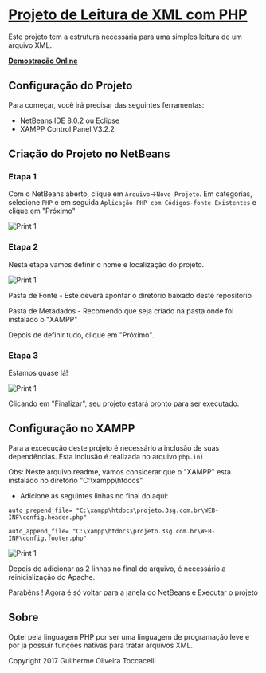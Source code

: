 # [Projeto de Leitura de XML com PHP](http://projeto.3sg.com.br/index.php)

Este projeto tem a estrutura necessária para uma simples leitura de um arquivo XML.

**[Demostração Online](http://projeto.3sg.com.br)**

## Configuração do Projeto

Para começar, você irá precisar das seguintes ferramentas:
* NetBeans IDE 8.0.2 ou Eclipse
* XAMPP Control Panel V3.2.2

## Criação do Projeto no NetBeans

### Etapa 1

Com o NetBeans aberto, clique em `Arquivo`->`Novo Projeto`. Em categorias, selecione `PHP` e em seguida `Aplicação PHP com Códigos-fonte Existentes` e clique em "Próximo"

![Print 1](http://projeto.3sg.com.br/prints/etapa1.png)


### Etapa 2

Nesta etapa vamos definir o nome e localização do projeto.

![Print 1](http://projeto.3sg.com.br/prints/etapa2.png)

Pasta de Fonte - Este deverá apontar o diretório baixado deste repositório

Pasta de Metadados - Recomendo que seja criado na pasta onde foi instalado o "XAMPP"

Depois de definir tudo, clique em "Próximo".

### Etapa 3

Estamos quase lá!

![Print 1](http://projeto.3sg.com.br/prints/etapa3.png)

Clicando em "Finalizar", seu projeto estará pronto para ser executado.

## Configuração no XAMPP

Para a excecução deste projeto é necessário a inclusão de suas dependências.
Esta inclusão é realizada no arquivo `php.ini`

Obs: Neste arquivo readme, vamos considerar que o "XAMPP" esta instalado no diretório "C:\xampp\htdocs\"

* Adicione as seguintes linhas no final do aqui:

 `auto_prepend_file= "C:\xampp\htdocs\projeto.3sg.com.br\WEB-INF\config.header.php"`
 
 `auto_append_file= "C:\xampp\htdocs\projeto.3sg.com.br\WEB-INF\config.footer.php"`
 
 ![Print 1](http://projeto.3sg.com.br/prints/etapa4.png)
 
 Depois de adicionar as 2 linhas no final do arquivo, é necessário a reinicialização do Apache.
 
 Parabêns ! Agora é só voltar para a janela do NetBeans e Executar o projeto 
 

## Sobre

  Optei pela linguagem PHP por ser uma linguagem de programação leve e por já possuir funções nativas para tratar arquivos XML.

Copyright 2017 Guilherme Oliveira Toccacelli



